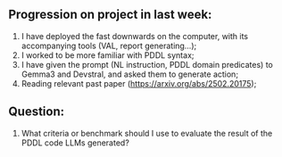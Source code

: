 ## Progression on project in last week:
1. I have deployed the fast downwards on the computer, with its accompanying tools (VAL, report generating…);
2. I worked to be more familiar with PDDL syntax;
3. I have given the prompt (NL instruction, PDDL domain predicates) to Gemma3 and Devstral, and asked them to generate action;
4. Reading relevant past paper (https://arxiv.org/abs/2502.20175);

## Question:
1. What criteria or benchmark should I use to evaluate the result of the PDDL code LLMs generated?

